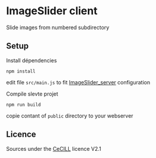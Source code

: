 # ImageSlider client
Slide images from numbered subdirectory

## Setup
Install dépendencies
```
npm install
```

edit file ```src/main.js``` to fit [ImageSlider_server](https://github.com/europrimus/ImageSlider_server) configuration

Compile slevte projet
```
npm run build
```

copie contant of ```public``` directory to your webserver

## Licence
Sources under the [CeCILL](http://www.cecill.info/index.fr.html) licence V2.1
